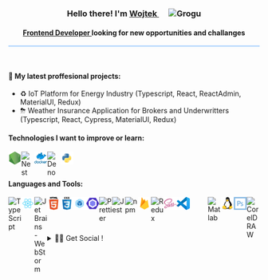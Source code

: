 <h3 align="center"> 
  Hello there!  I'm
  <a color="#22282D" href="https://www.facebook.com/buahoot/">
    Wojtek
  </a>    
  <img alt="Grogu" width="58px"  margin="-40px 10px 0px 0px" src="https://www.icegif.com/wp-content/uploads/icegif-1299.gif" />
</h3>

<h4 align="center">
  <a href="https://wblachut.github.io/portfolio/"> Frontend Developer </a> looking for new opportunities and challanges </h4>
<hr style="background-color: #58A6FF;">


<br>

#### 📌 My latest proffesional projects:

- ♻️ IoT Platform for Energy Industry (Typescript, React, ReactAdmin, MaterialUI, Redux)
- ⛈ Weather Insurance Application for Brokers and Underwritters (Typescript, React, Cypress, MaterialUI, Redux)


#### Technologies I want to improve or learn:

<img align="left" alt="Node.js" width="26px" src="https://raw.githubusercontent.com/github/explore/80688e429a7d4ef2fca1e82350fe8e3517d3494d/topics/nodejs/nodejs.png" />
<img align="left" alt="Nest" width="26px" src="https://seeklogo.com/images/N/nestjs-logo-09342F76C0-seeklogo.com.png" />
<img align="left" alt="Docker" width="26px" src="https://raw.githubusercontent.com/github/explore/80688e429a7d4ef2fca1e82350fe8e3517d3494d/topics/docker/docker.png" />
<img align="left" alt="Deno" width="26px" src="https://deno.land/logo.svg" />
<img align="left" alt="Python" width="26px" src="https://raw.githubusercontent.com/github/explore/80688e429a7d4ef2fca1e82350fe8e3517d3494d/topics/python/python.png" />
<br>

#

#### Languages and Tools:

<img align="left" alt="TypeScript" width="26px" src="https://upload.wikimedia.org/wikipedia/commons/thumb/4/4c/Typescript_logo_2020.svg/768px-Typescript_logo_2020.svg.png?20221110153201" />
<img align="left" alt="React" width="26px" src="https://raw.githubusercontent.com/github/explore/80688e429a7d4ef2fca1e82350fe8e3517d3494d/topics/react/react.png" />
<img align="left" alt="Jet Brains - WebStorm" width="26px" src="https://upload.wikimedia.org/wikipedia/commons/c/c0/WebStorm_Icon.svg" />
<img align="left" alt="HTML5" width="26px" src="https://raw.githubusercontent.com/github/explore/80688e429a7d4ef2fca1e82350fe8e3517d3494d/topics/html/html.png" />
<img align="left" alt="CSS3" width="26px" src="https://raw.githubusercontent.com/github/explore/80688e429a7d4ef2fca1e82350fe8e3517d3494d/topics/css/css.png" />
<img align="left" alt="Webpack" width="26px" src="https://raw.githubusercontent.com/github/explore/80688e429a7d4ef2fca1e82350fe8e3517d3494d/topics/webpack/webpack.png" />
<img align="left" alt="Eslint" width="26px" src="https://raw.githubusercontent.com/github/explore/80688e429a7d4ef2fca1e82350fe8e3517d3494d/topics/eslint/eslint.png" />
<img align="left" alt="Prettier" width="26px" src="https://raw.githubusercontent.com/prettier/prettier-logo/master/images/prettier-icon-clean-centred.png" />
<img align="left" alt="Jest" width="26px" src="https://www.vectorlogo.zone/logos/jestjsio/jestjsio-icon.svg" />
<img align="left" alt="npm" width="26px" src="https://s2.svgbox.net/files.svg?ic=npm" />
<img align="left" alt="Firebase" width="26px" src="https://raw.githubusercontent.com/github/explore/80688e429a7d4ef2fca1e82350fe8e3517d3494d/topics/firebase/firebase.png" />
<img align="left" alt="Redux" width="26px" src="https://redux.js.org/img/redux.svg" />
<img align="left" alt="Sass" width="26px" src="https://raw.githubusercontent.com/github/explore/80688e429a7d4ef2fca1e82350fe8e3517d3494d/topics/sass/sass.png" />
<img align="left" alt="Visual Studio Code" width="26px" src="https://raw.githubusercontent.com/github/explore/80688e429a7d4ef2fca1e82350fe8e3517d3494d/topics/visual-studio-code/visual-studio-code.png" />

<img align="right" alt="CorelDRAW" width="26px" src="https://encrypted-tbn0.gstatic.com/images?q=tbn:ANd9GcRwuqPmLQSgmtO5GLAXKn5WrrcjtGf-meuidg&usqp=CAU" />
<img align="right" alt="Photoshop" width="26px" src="https://raw.githubusercontent.com/devicons/devicon/master/icons/photoshop/photoshop-line.svg" />
<img align="right" alt="Linux" width="26px" src="https://raw.githubusercontent.com/devicons/devicon/master/icons/linux/linux-original.svg" />
<img align="right" alt="Matlab" width="26px" src="https://s2.svgbox.net/files.svg?ic=matlab" />

<br>


#

</details>
<br>
<details>
<summary>🐱‍👤 Get Social !</summary>
<p>
  
  
### Connect with me:        
[<img align="left" alt="wb | Facebook" width="20px" src="https://cdn.jsdelivr.net/npm/simple-icons@v3/icons/facebook.svg" />](https://www.facebook.com/buahoot/)
[<img align="left" alt="wb | LinkedIn" width="20px" src="https://cdn.jsdelivr.net/npm/simple-icons@v3/icons/linkedin.svg" />](https://www.linkedin.com/in/wblachut/)
[<img align="left" alt="wb | Instagram" width="20px" src="https://cdn.jsdelivr.net/npm/simple-icons@v3/icons/instagram.svg" />](https://www.instagram.com/buahoot/)
<br>

#

### Characteristics:

Enthusiastic, growth mindset, optimistic, proactive, reliable, open-minded, social, helpful, creative, getting things done!

#

### Hobbies:

⛷️  Freeride skiing
🌲  Outdoor and Nature
⛵  Sailing
⛰   Hiking
🛹  Longboarding
🎲  Board games
⚽  Football
🦜  UX / UI
🐉  Fantasy books
🎨  Watercolor Painting
🎮  Video games

  
    
#### 👨🏻‍🎨  Latest personal projects:
- 🌳 [Clicker App](https://codesandbox.io/s/github/wblachut/clicker-app-uk) simple copy of this [cookie clicker](http://orteil.dashnet.org/cookieclicker/).
- 9️⃣  [Sudoku App](https://github.com/wblachut/sudoku-app) (first TypeScript repo) - [demo](https://wblachut.github.io/sudoku-app/)
#
  
<!-- [![Spotify](https://wblachut.vercel.app/api/spotify)](https://open.spotify.com/user/jdii6xk5nbxl3befcvaxpy8jj
)
### Spotify Playing 🎧
 [<img src="https://https://wb-spot-play-git-master-wblachut.vercel.app/api/spotify" alt="Spotify Playing" width="350" />](https://open.spotify.com/user/jdii6xk5nbxl3befcvaxpy8jj) -->

  <br />
</p>
</details>
